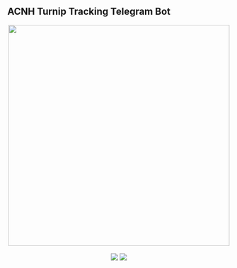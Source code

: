 ## ACNH Turnip Tracking Telegram Bot

<div align="center">
  <a href="#">
    <img src="https://github.com/matheus-depaula/acnh-turnip-tracking-telegram-bot/assets/12603421/5aeb4bd9-31d0-47aa-ad4a-3d4fedbab72a" width=500/>
  </a>
</div>

<br>

<div align="center">
  <img src="https://img.shields.io/badge/TypeScript-3178C6.svg?style=for-the-badge&logo=TypeScript&logoColor=white" />
  <img src="https://img.shields.io/badge/Telegram-26A5E4.svg?style=for-the-badge&logo=Telegram&logoColor=white" />
</div>
